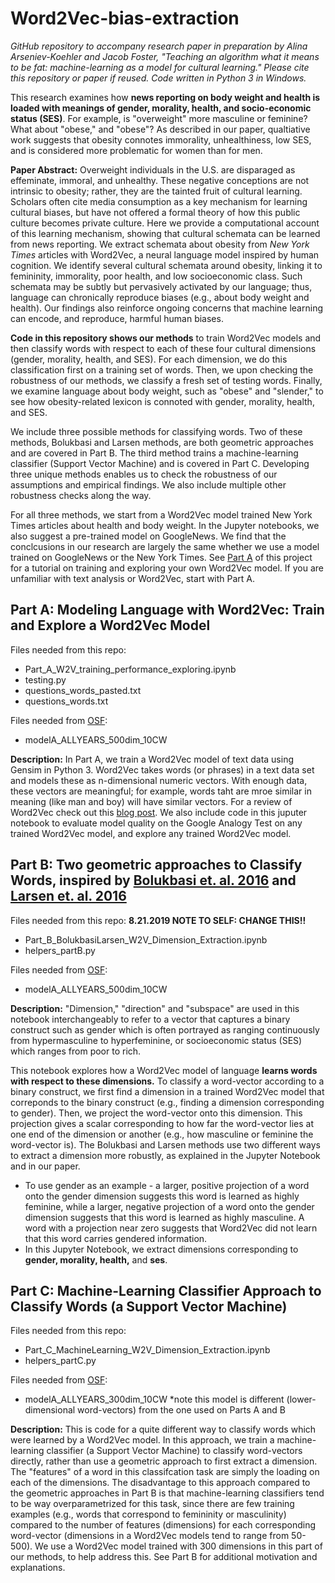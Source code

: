 # Word2Vec-bias-extraction

*GitHub repository to accompany research paper in preparation by Alina Arseniev-Koehler and Jacob Foster, "Teaching an algorithm what it means to be fat: machine-learning as a model for cultural learning." Please cite this repository or paper if reused. Code written in Python 3 in Windows.* 

This research examines how **news reporting on body weight and health is loaded with meanings of gender, morality, health, and socio-economic status (SES)**. For example, is "overweight" more masculine or feminine? What about "obese," and "obese"? As described in our paper, qualtiative work suggests that obesity connotes immorality, unhealthiness, low SES, and is considered more problematic for women than for men. 

**Paper Abstract:** Overweight individuals in the U.S. are disparaged as effeminate, immoral, and unhealthy. These negative conceptions are not intrinsic to obesity; rather, they are the tainted fruit of cultural learning. Scholars often cite media consumption as a key mechanism for learning cultural biases, but have not offered a formal theory of how this public culture becomes private culture. Here we provide a computational account of this learning mechanism, showing that cultural schemata can be learned from news reporting. We extract schemata about obesity from *New York Times* articles with Word2Vec, a neural language model inspired by human cognition. We identify several cultural schemata around obesity, linking it to femininity, immorality, poor health, and low socioeconomic class. Such schemata may be subtly but pervasively activated by our language; thus, language can chronically reproduce biases (e.g., about body weight and health). Our findings also reinforce ongoing concerns that machine learning can encode, and reproduce, harmful human biases.

**Code in this repository shows our methods** to train Word2Vec models and then classify words with respect to each of these four cultural dimensions (gender, morality, health, and SES). For each dimension, we do this classification first on a training set of words. Then, we upon checking the robustness of our methods, we classify a fresh set of testing words. Finally, we examine language about body weight, such as "obese" and "slender,"  to see how obesity-related lexicon is connoted with gender, morality, health, and SES. 

We include three possible methods for classifying words. Two of these methods, Bolukbasi and Larsen methods, are both geometric approaches and are covered in Part B. The third method trains a machine-learning classifier (Support Vector Machine) and is covered in Part C. Developing three unique methods enables us to check the robustness of our assumptions and empirical findings. We also include multiple other robustness checks along the way. 

For all three methods, we start from a Word2Vec model trained New York Times articles about health and body weight. In the Jupyter notebooks, we also suggest a pre-trained model on GoogleNews. We find that the conclcusions in our research are largely the same whether we use a model trained on GoogleNews or the New York Times. See [Part A](https://github.com/arsena-k/Word2Vec-bias-extraction) of this project for a tutorial on training and exploring your own Word2Vec model. If you are unfamiliar with text analysis or Word2Vec, start with Part A. 

## Part A:  Modeling Language with Word2Vec: Train and Explore a Word2Vec Model
Files needed from this repo:
* Part_A_W2V_training_performance_exploring.ipynb
* testing.py
* questions_words_pasted.txt
* questions_words.txt

Files needed from [OSF](https://osf.io/jvarx/files/):
* modelA_ALLYEARS_500dim_10CW

**Description:** In Part A, we train a Word2Vec model of text data using Gensim in Python 3.  Word2Vec takes words (or phrases) in a text data set and models these as n-dimensional numeric vectors. With enough data, these vectors are meaningful; for example, words taht are mroe similar in meaning (like man and boy) will have similar vectors. For a review of Word2Vec check out this [blog post](http://mccormickml.com/2016/04/19/word2vec-tutorial-the-skip-gram-model/). We also include code in this juputer notebook to evaluate model quality on the Google Analogy Test on any trained Word2Vec model, and explore any trained Word2Vec model.

## Part B: Two geometric approaches to Classify Words, inspired by [Bolukbasi et. al. 2016](https://arxiv.org/abs/1607.06520) and [Larsen et. al. 2016](https://arxiv.org/abs/1512.09300?context=cs)

Files needed from this repo:  **8.21.2019 NOTE TO SELF: CHANGE THIS!!**
* Part_B_BolukbasiLarsen_W2V_Dimension_Extraction.ipynb
* helpers_partB.py

Files needed from [OSF](https://osf.io/jvarx/files/):
 * modelA_ALLYEARS_500dim_10CW


**Description:** "Dimension," "direction" and "subspace" are used in this notebook interchangeably to refer to a vector that captures a binary construct such as gender which is often portrayed as ranging continuously from hypermasculine to hyperfeminine, or socioeconomic status (SES) which ranges from poor to rich.

This notebook explores how a Word2Vec model of language **learns words with respect to these dimensions.** To classify a word-vector according to a binary construct, we first find a dimension in a trained Word2Vec model that correponds to the binary construct (e.g., finding a dimension corresponding to gender). Then, we project the word-vector onto this dimension. This projection gives a scalar corresponding to how far the word-vector lies at one end of the dimension or another (e.g., how masculine or feminine the word-vector is). The Bolukbasi and Larsen methods use two different ways to extract a dimension more robustly, as explained in the Jupyter Notebook and in our paper.
* To use gender as an example - a larger, positive projection of a word onto the gender dimension suggests this word is learned as highly feminine, while a larger, negative projection of a word onto the gender dimension suggests that this word is learned as highly masculine. A word with a projection near zero suggests that Word2Vec did not learn that this word carries gendered information.
* In this Jupyter Notebook, we extract dimensions corresponding to **gender, morality, health,** and **ses**. 


## Part C: Machine-Learning Classifier Approach to Classify Words (a Support Vector Machine)
Files needed from this repo:
* Part_C_MachineLearning_W2V_Dimension_Extraction.ipynb
* helpers_partC.py

Files needed from [OSF](https://osf.io/jvarx/files/):
 * modelA_ALLYEARS_300dim_10CW     *note this model is different (lower-dimensional word-vectors) from the one used on Parts A and B

**Description:** This is code for a quite different way to classify words which were learned by a Word2Vec model. In this approach, we train a machine-learning classifier (a Support Vector Machine) to classify word-vectors directly, rather than use a geometric approach to first extract a dimension. The "features" of a word in this classifcation task are simply the loading on each of the dimensions. The disadvantage to this approach compared to the geometric approaches in Part B is that machine-learning classifiers tend to be way overparametrized for this task, since there are few training examples (e.g., words that correspond to femininity or masculinity) compared to the number of features (dimensions) for each corresponding word-vector (dimensions in a Word2Vec models tend to range from 50-500). We use a Word2Vec model trained with 300 dimensions in this part of our methods, to help address this. See Part B for additional motivation and explanations. 



